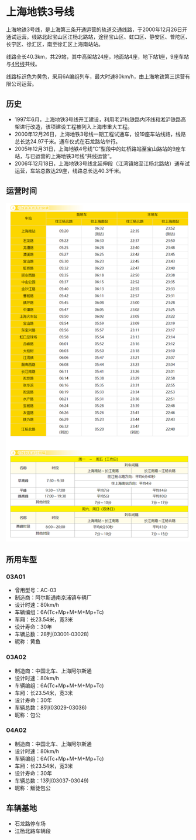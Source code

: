 # 上海地铁3号线

上海地铁3号线，是上海第三条开通运营的轨道交通线路，于2000年12月26日开通试运营。线路北起宝山区江杨北路站，途径宝山区、虹口区、静安区、普陀区、长宁区、徐汇区，南至徐汇区上海南站站。

线路全长40.3km，共29站，其中高架站24座，地面站4座，地下站1座，9座车站与[4号线](./4.md)共线。

线路标识色为黄色，采用6A编组列车，最大时速80km/h，由上海地铁第三运营有限公司运营。

## 历史
* 1997年6月，上海地铁3号线开工建设，利用老沪杭铁路内环线和淞沪铁路高架进行改造，该项建设工程被列入上海市重大工程。
* 2000年12月26日，上海地铁3号线一期工程试通车，设19座车站线路，线路总长达24.97千米。通车仪式在石龙路站举行。
* 2005年12月31日，上海地铁4号线“C”型段中的虹桥路站至宝山路站的9座车站，与已运营的上海地铁3号线“共线运营”。
* 2006年12月18日，上海地铁3号线北延伸段（江湾镇站至江杨北路站）通车试运营，车站总数达29座，线路总长达40.3千米。

## 运营时间
![](./time/3.png)

## 所用车型
### 03A01
* 曾用型号：AC-03
* 制造商：阿尔斯通南京浦镇车辆厂
* 设计时速：80km/h
* 车辆编组：6A(Tc+Mp+M+M+Mp+Tc)
* 车厢：长23.54米，宽3米
* 设计寿命：30年
* 车辆总数：28列(03001-03028)
* 昵称：黄鱼
### 03A02
* 制造商：中国北车、上海阿尔斯通
* 设计时速：80km/h
* 车辆编组：6A(Tc+Mp+M+M+Mp+Tc)
* 车厢：长23.54米，宽3米
* 设计寿命：30年
* 车辆总数：8列(03029-03036)
* 昵称：包公
### 04A02
* 制造商：中国北车、上海阿尔斯通
* 设计时速：80km/h
* 车辆编组：6A(Tc+Mp+M+M+Mp+Tc)
* 车厢：长23.54米，宽3米
* 设计寿命：30年
* 车辆总数：13列(03037-03049)
* 昵称：叛徒包公

## 车辆基地
* 石龙路停车场
* 江杨北路车辆段